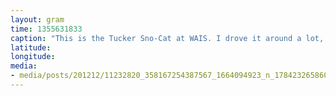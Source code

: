 ```yaml
---
layout: gram
time: 1355631833
caption: "This is the Tucker Sno-Cat at WAIS. I drove it around a lot, fueling & forking."
latitude: 
longitude: 
media:
- media/posts/201212/11232820_358167254387567_1664094923_n_17842326586000351.jpg
---
```

